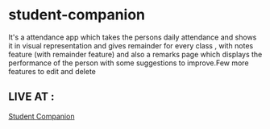 # student-companion
It's a attendance app which takes the persons daily attendance and shows it in visual representation and gives remainder for every class , with notes feature (with remainder feature) and also a remarks page which displays the performance of the person with some suggestions to improve.Few more features to edit and delete
## LIVE AT :
[Student Companion](https://veerreshr.000webhostapp.com/index.php)
